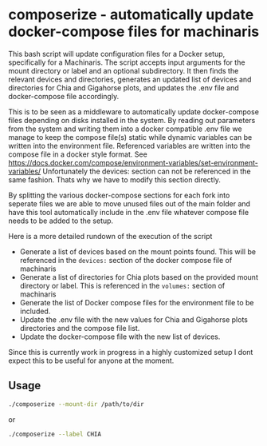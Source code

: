 # composerize - automatically update docker-compose files for machinaris

This bash script will update configuration files for a Docker setup, specifically for a Machinaris. The script accepts input arguments for the mount directory or label and an optional subdirectory. It then finds the relevant devices and directories, generates an updated list of devices and directories for Chia and Gigahorse plots, and updates the .env file and docker-compose file accordingly.

This is to be seen as a middleware to automatically update docker-compose files depending on disks installed in the system. By reading out parameters from the system and writing them into a docker compatible .env file we manage to keep the compose file(s) static while dynamic variables can be written into the environment file. Referenced variables are 
written into the compose file in a docker style format. See https://docs.docker.com/compose/environment-variables/set-environment-variables/
Unfortunately the devices: section can not be referenced in the same fashion. Thats why we have to modify this section directly.

By splitting the various docker-compose sections for each fork into seperate files we are able to move unused files out of the main folder and have this tool automatically include in the .env file whatever compose file needs to be added to the setup.

Here is a more detailed rundown of the execution of the script

- Generate a list of devices based on the mount points found. This will be referenced in the `devices:` section of the docker compose file of machinaris
- Generate a list of directories for Chia plots based on the provided mount directory or label. This is referenced in the `volumes:` section of machinaris
- Generate the list of Docker compose files for the environment file to be included.
- Update the .env file with the new values for Chia and Gigahorse plots directories and the compose file list.
- Update the docker-compose file with the new list of devices.

Since this is currently work in progress in a highly customized setup I dont expect this to be useful for anyone at the moment.

## Usage

```bash
./composerize --mount-dir /path/to/dir
```
or
```bash
./composerize --label CHIA
```


